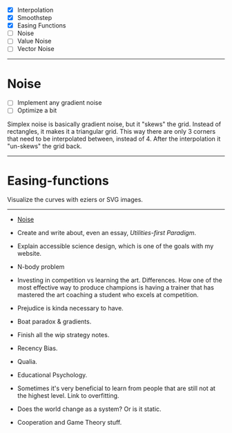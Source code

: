 - [x] Interpolation
- [x] Smoothstep
- [x] Easing Functions
- [ ] Noise
- [ ] Value Noise
- [ ] Vector Noise

---

# Noise

- [ ] Implement any gradient noise
- [ ] Optimize a bit 

Simplex noise is basically gradient noise, but it "skews" the grid. Instead of rectangles, it makes it a triangular grid. This way there are only 3 corners that need to be interpolated between, instead of 4. After the interpolation it "un-skews" the grid back.

---

# Easing-functions

Visualize the curves with eziers or SVG images.

---

- [Noise](https://www.youtube.com/watch?v=ZsEnnB2wrbI)

- Create and write about, even an essay, _Utilities-first Paradigm_.

- Explain accessible science design, which is one of the goals with my website.

- N-body problem

- Investing in competition vs learning the art. Differences. How one of the most effective way to produce champions is having a trainer that has mastered the art coaching a student who excels at competition.

- Prejudice is kinda necessary to have.

- Boat paradox & gradients.

- Finish all the wip strategy notes.

- Recency Bias.

- Qualia.

- Educational Psychology.

- Sometimes it's very beneficial to learn from people that
  are still not at the highest level. Link to overfitting.

- Does the world change as a system? Or is it static.

- Cooperation and Game Theory stuff.
